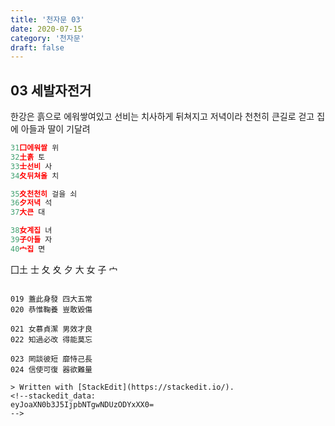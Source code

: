 ```yaml
---
title: '천자문 03'
date: 2020-07-15
category: '천자문'
draft: false
---
```

## 03 세발자전거  
한강은 흙으로 에워쌓여있고 선비는 치사하게 뒤쳐지고
저녁이라 천천히 큰길로 걷고
집에 아들과 딸이 기달려
```js
31囗에워쌀 위
32土흙 토
33士선비 사
34夂뒤쳐올 치

35夊천천히 걸을 쇠
36夕저녁 석
37大큰 대

38女계집 녀
39子아들 자
40宀집 면
```
囗土 士 夂 夊 夕 大 女 子 宀
```

019 蓋此身發 四大五常 
020 恭惟鞠養 豈敢毀傷 

021 女慕貞潔 男效才良 
022 知過必改 得能莫忘 

023 罔談彼短 靡恃己長 
024 信使可復 器欲難量 

> Written with [StackEdit](https://stackedit.io/).
<!--stackedit_data:
eyJoaXN0b3J5IjpbNTgwNDUzODYxXX0=
-->